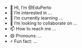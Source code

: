 - 👋 Hi, I’m @EduPerto
- 👀 I’m interested in ...
- 🌱 I’m currently learning ...
- 💞️ I’m looking to collaborate on ...
- 📫 How to reach me ...
- 😄 Pronouns: ...
- ⚡ Fun fact: ...

<!---
EduPerto/EduPerto is a ✨ special ✨ repository because its `README.md` (this file) appears on your GitHub profile.
You can click the Preview link to take a look at your changes.
--->
